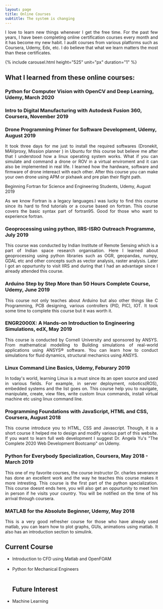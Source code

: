 ```yaml
---
layout: page
title: Online Courses
subtitle: The system is changing
---
```

<p align="justify">I love to learn new things whenever I get the free time. For the past few years, I have been completing online certification courses every month and it has become my new habit. I audit courses from various platforms such as Coursera, Udemy, Edx, etc. I do believe that what we learn matters the most than these certificates.</p>

   {% include carousel.html height="525" unit="px" duration="1" %}

<h2>What I learned from these online courses:</h2>

<h3> Python for Computer Vision with OpenCV and Deep Learning, Udemy, March 2020</h3>

<h3> Intro to Digital Manufacturing with Autodesk Fusion 360, Coursera, November 2019</h3>

<h3> Drone Programming Primer for Software Development, Udemy, August 2019</h3>

<p align="justify">It took three days for me just to install the required softwares (Dronekit, MAVproxy, Mission planner ) in Ubuntu for this course but believe me after that I understood how a linux operating system works. What if you can simulate and command a drone or ROV in a virtual enviroment and it can also be implemented in real life. I learned how the hardware, software and firmware of drone intereact with each other. After this course you can make your own drone using APM or pixhawk and pre plan their flight path. <p

<h3> Beginning Fortran for Science and Engineering Students, Udemy, August 2019</h3>

<p align="justify">As we know Fortran is a legacy languages.I was lucky to find this course since  its hard to find tutorials or a course based on fortran. This course covers the basic syntax part of fortran95. Good for those who want to experience fortran.</p>

<h3>  Geoprocessing using python, IIRS-ISRO Outreach Programme, July 2019 </h3>

<p align="justify">This course was conducted by Indian Institute of Remote Sensing which is a part of Indian space research organisation. Here I learned about geoprocessing using python libraries such as OGR, geopandas, numpy, GDAL etc and other concepts such as vector analysis, raster analysis. Later I got an oppurtunity to visit IIRS and during that I had an advantage since I already attended this course.</p>

<h3> Arduino Step by Step More than 50 Hours Complete Course, Udemy, June 2019 </h3>

<p align="justify">This course not only teaches about Arduino but also other things like C Programming, PCB designing, various controllers (PID, PIC), IOT. It took some time to complete this course but it was worth it.</p>

<h3> ENGR2000X: A Hands-on Introduction to Engineering Simulations, edX, May 2019 </h3>

<p align="justify">This course is conducted by Cornell University and sponsored by ANSYS. From mathematical modelling to Building simulations of real-world applications using ANSYS® software. You can learn how to conduct simulations for fluid dynamics, structural mechanics using ANSYS.</p>

<h3> Linux Command Line Basics, Udemy, Feburary 2019 </h3>

<p align="justify">In today's world, learning Linux is a must since its an open source and used in various fields. For example, in server deployment, robotics(ROS), embedded systems and the list goes on. This course help you to navigate, manipulate, create, view files, write custom linux commands, install virtual machine etc using linux command line.</p>

<h3> Programming Foundations with JavaScript, HTML and CSS, Coursera, August 2018 </h3>

<p align="justify">This course introduce you to HTML, CSS and Javascript. Though, it is a short course it helped me to design and modify various part of this website. If you want to learn full web development I suggest Dr. Angela Yu's "The Complete 2020 Web Development Bootcamp" on Udemy.<p>
	
<h3> Python for Everybody Specialization, Coursera, May 2018 - March 2019 </h3>

<p align="justify">This one of my favorite courses, the course instructor Dr. charles severance has done an excellent work and 
the way he teaches this course makes it more intresting. This course is the first part of the python specialization. This course
doesnt ends here, you will also get an oppurtunity to meet him in person if he visits your country. You will be notified on the time of 
his arrival through coursera.</p>

<h3> MATLAB for the Absolute Beginner, Udemy, May 2018 </h3>

<p align="justify">This is a very good refresher course for those who have already used matlab, you can learn
how to plot graphs, GUIs, animations using matlab. It also has an introduction section to simulink.</p>
   
	

	
<h2>Current Course</h2>
<ul> 
<li>Introduction to CFD using Matlab and OpenFOAM</li><br>
<li>Python for Mechanical Engineers</li><br>
</ul>  
<ul>  
<h2> Future Interest</h2>

<li> Machine Learning</li>


